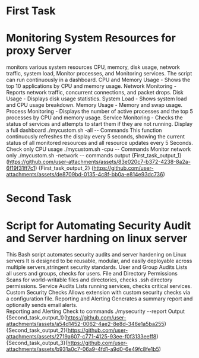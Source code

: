 # First Task
# Monitoring System Resources for proxy Server
monitors various system resources CPU, memory, disk usage, network traffic, system load, Monitor processes, and Monitoring services. The script can run continuously in a dashboard.
CPU and Memory Usage - Shows the top 10 applications by CPU and memory usage.
Network Monitoring -  Reports network traffic, concurrent connections, and packet drops.
Disk Usage  -   Displays disk usage statistics.
System Load -  Shows system load and CPU usage breakdown.
Memory Usage -  Memory and swap usage.
Process Monitoring  - Displays the number of active processes and the top 5 processes by CPU and memory usage.
Service Monitoring  - Checks the status of services and attempts to start them if they are not running. 
Display a full dashboard  ./mycustom.sh -all  -- Commands   This function continuously refreshes the display every 5 seconds, showing the current status of all monitored resources and all resource updates every 5 Seconds.
Check only CPU usage   ./mycustom.sh -cpu  -- Commands
Monitor network only   ./mycustom.sh -network -- commands
output
{First_task_output_1} (https://github.com/user-attachments/assets/83e020c7-b372-4238-8a2a-6f19f31ff7c1)
{First_task_output_2} (https://github.com/user-attachments/assets/de8709bd-0135-4c8f-bb0a-e814e93dc736)

# Second Task
# Script for Automating Security Audit and Server hardning on linux server
This Bash script automates security audits and server hardening on Linux servers  It is designed to be reusable, modular, and easily deployable across multiple servers,stringent security standards.
User and Group Audits  Lists all users and groups, checks for users.
File and Directory Permissions  Scans for world-writable files and directories, checks .ssh directory permissions.
Service Audits Lists running services, checks critical services.
Custom Security Checks  Allows extension with custom security checks via a configuration file.
Reporting and Alerting  Generates a summary report and optionally sends email alerts.  
Reporting and Alerting Check  to commands ./mysecurity --report
Output
{Second_task_output_1}(https://github.com/user-attachments/assets/a54d1452-0062-4ae2-8e8d-346e1a5ba255)
{Second_task_output_2}(https://github.com/user-attachments/assets/2719a607-c771-4125-93ee-f0f3133eeff8)
{Second_task_output_3}(https://github.com/user-attachments/assets/b931a0c7-06a9-4fd1-a9d0-6e49fc8fe1b5)
